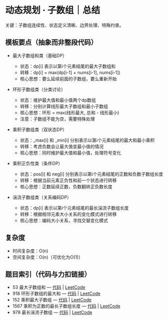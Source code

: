 # 动态规划 · 子数组｜总结

关键：子数组连续性、状态定义清晰、边界处理、特殊约束。

## 模板要点（抽象而非整段代码）

- 最大子数组和类（基础DP）

  - 状态：dp[i] 表示以第i个元素结尾的最大子数组和
  - 转移：dp[i] = max(dp[i-1] + nums[i-1], nums[i-1])
  - 核心思想：要么延续前面的子数组，要么重新开始

- 环形子数组类（分类讨论）

  - 状态：维护最大值和最小值两个dp数组
  - 转移：分别计算线形最大子数组和最小子数组
  - 核心思想：环形 = max(线形最大, 总和 - 线形最小)
  - 注意：子数组不能为空，需要特殊处理

- 乘积子数组类（双状态DP）

  - 状态：_max[i] 和 _min[i] 分别表示以第i个元素结尾的最大和最小乘积
  - 转移：考虑负数会让最大值变最小值的情况
  - 核心思想：同时维护最大值和最小值，处理符号变化

- 乘积正负性类（条件DP）

  - 状态：pos[i] 和 neg[i] 分别表示以第i个元素结尾的正数和负数子数组长度
  - 转移：根据当前元素正负性和前一个状态进行转移
  - 核心思想：正数延续正数，负数翻转正负数长度

- 湍流子数组类（关系编码DP）

  - 状态：dp[i] 表示以第i个元素结尾的最长湍流子数组长度
  - 转移：根据相邻元素大小关系的变化模式进行转移
  - 核心思想：编码大小关系，寻找交替变化模式


## 复杂度

- 时间复杂度：O(n)
- 空间复杂度：O(n)（可优化为O(1)）

## 题目索引（代码与力扣链接）

- 53 最大子数组和 — [代码](../../../code/%E5%8A%A8%E6%80%81%E8%A7%84%E5%88%92/%E5%AD%90%E6%95%B0%E7%BB%84%E4%B8%93%E9%A2%98/53%20%E6%9C%80%E5%A4%A7%E5%AD%90%E6%95%B0%E7%BB%84%E5%92%8C.cpp) | [LeetCode](https://leetcode.cn/problems/maximum-subarray/)
- 918 环形子数组的最大和 — [代码](../../../code/%E5%8A%A8%E6%80%81%E8%A7%84%E5%88%92/%E5%AD%90%E6%95%B0%E7%BB%84%E4%B8%93%E9%A2%98/918%20%E7%8E%AF%E5%BD%A2%E5%AD%90%E6%95%B0%E7%BB%84%E7%9A%84%E6%9C%80%E5%A4%A7%E5%92%8C.cpp) | [LeetCode](https://leetcode.cn/problems/maximum-sum-circular-subarray/)
- 152 乘积最大子数组 — [代码](../../../code/%E5%8A%A8%E6%80%81%E8%A7%84%E5%88%92/%E5%AD%90%E6%95%B0%E7%BB%84%E4%B8%93%E9%A2%98/152%20%E4%B9%98%E7%A7%AF%E6%9C%80%E5%A4%A7%E5%AD%90%E6%95%B0%E7%BB%84.cpp) | [LeetCode](https://leetcode.cn/problems/maximum-product-subarray/)
- 1567 乘积为正数的最长子数组长度 — [代码](../../../code/%E5%8A%A8%E6%80%81%E8%A7%84%E5%88%92/%E5%AD%90%E6%95%B0%E7%BB%84%E4%B8%93%E9%A2%98/1567%20%E4%B9%98%E7%A7%AF%E4%B8%BA%E6%AD%A3%E6%95%B0%E7%9A%84%E6%9C%80%E9%95%BF%E5%AD%90%E6%95%B0%E7%BB%84%E9%95%BF%E5%BA%A6.cpp) | [LeetCode](https://leetcode.cn/problems/maximum-length-of-subarray-with-positive-product/)
- 978 最长湍流子数组 — [代码](../../../code/%E5%8A%A8%E6%80%81%E8%A7%84%E5%88%92/%E5%AD%90%E6%95%B0%E7%BB%84%E4%B8%93%E9%A2%98/978%20%E6%9C%80%E9%95%BF%E6%B9%8D%E6%B5%81%E5%AD%90%E6%95%B0%E7%BB%84.cpp) | [LeetCode](https://leetcode.cn/problems/longest-turbulent-subarray/)